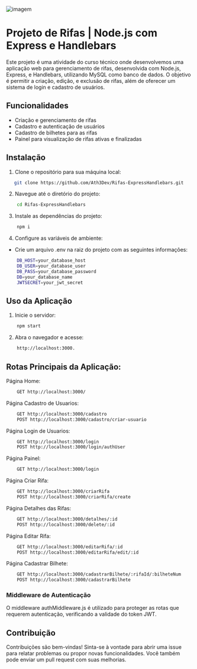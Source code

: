 ![imagem](https://brandslogos.com/wp-content/uploads/images/large/nodejs-logo.png)

# Projeto de Rifas | Node.js com Express e Handlebars

Este projeto é uma atividade do curso técnico onde desenvolvemos uma aplicação web para gerenciamento de rifas, desenvolvida com Node.js, Express, e Handlebars, utilizando MySQL como banco de dados. O objetivo é permitir a criação, edição, e exclusão de rifas, além de oferecer um sistema de login e cadastro de usuários.

## Funcionalidades
- Criação e gerenciamento de rifas
- Cadastro e autenticação de usuários
- Cadastro de bilhetes para as rifas
- Painel para visualização de rifas ativas e finalizadas

## Instalação

1. Clone o repositório para sua máquina local:
```bash
   git clone https://github.com/Ath3Dev/Rifas-ExpressHandlebars.git
```
2. Navegue até o diretório do projeto:
```bash
    cd Rifas-ExpressHandlebars
```

3. Instale as dependências do projeto:
```bash
    npm i
```

4. Configure as variáveis de ambiente:
- Crie um arquivo .env na raiz do projeto com as seguintes informações:
```bash
    DB_HOST=your_database_host
    DB_USER=your_database_user
    DB_PASS=your_database_password
    DB=your_database_name
    JWTSECRET=your_jwt_secret
```

## Uso da Aplicação
1. Inicie o servidor:
```bash
    npm start
```

2. Abra o navegador e acesse:
```bash
    http://localhost:3000.
```

## Rotas Principais da Aplicação:

Página Home:
```html
    GET http://localhost:3000/
```

Página Cadastro de Usuarios:
```html
    GET http://localhost:3000/cadastro
    POST http://localhost:3000/cadastro/criar-usuario
```
Página Login de Usuarios:
```html
    GET http://localhost:3000/login
    POST http://localhost:3000/login/authUser
```
Página Painel:
```html
    GET http://localhost:3000/login
```
Página Criar Rifa:
```html
    GET http://localhost:3000/criarRifa
    POST http://localhost:3000/criarRifa/create
```

Página Detalhes das Rifas:
```html
    GET http://localhost:3000/detalhes/:id
    POST http://localhost:3000/delete/:id
```

Página Editar Rifa:
```html
    GET http://localhost:3000/editarRifa/:id
    POST http://localhost:3000/editarRifa/edit/:id
```

Página Cadastrar Bilhete:
```html
    GET http://localhost:3000/cadastrarBilhete/:rifaId/:bilheteNum
    POST http://localhost:3000/cadastrarBilhete
```

### Middleware de Autenticação
O middleware authMiddleware.js é utilizado para proteger as rotas que requerem autenticação, verificando a validade do token JWT.

## Contribuição
Contribuições são bem-vindas! Sinta-se à vontade para abrir uma issue para relatar problemas ou propor novas funcionalidades. Você também pode enviar um pull request com suas melhorias.
